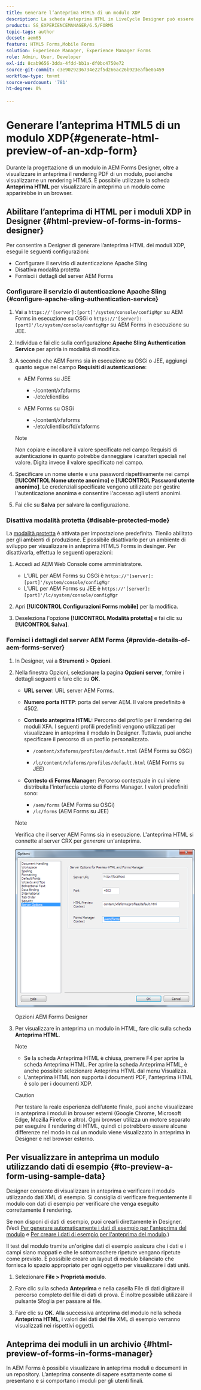 ```yaml
---
title: Generare l’anteprima HTML5 di un modulo XDP
description: La scheda Anteprima HTML in LiveCycle Designer può essere utilizzata per visualizzare in anteprima i moduli così come vengono visualizzati in un browser.
products: SG_EXPERIENCEMANAGER/6.5/FORMS
topic-tags: author
docset: aem65
feature: HTML5 Forms,Mobile Forms
solution: Experience Manager, Experience Manager Forms
role: Admin, User, Developer
exl-id: 8cab9656-3dda-4fdd-bb1a-df0bc4750e72
source-git-commit: c3e9029236734e22f5d266ac26b923eafbe0a459
workflow-type: tm+mt
source-wordcount: '781'
ht-degree: 0%

---
```


# Generare l’anteprima HTML5 di un modulo XDP{#generate-html-preview-of-an-xdp-form}

Durante la progettazione di un modulo in AEM Forms Designer, oltre a visualizzare in anteprima il rendering PDF di un modulo, puoi anche visualizzarne un rendering HTML5. È possibile utilizzare la scheda **Anteprima HTML** per visualizzare in anteprima un modulo come apparirebbe in un browser.

## Abilitare l’anteprima di HTML per i moduli XDP in Designer {#html-preview-of-forms-in-forms-designer}

Per consentire a Designer di generare l’anteprima HTML dei moduli XDP, esegui le seguenti configurazioni:

* Configurare il servizio di autenticazione Apache Sling
* Disattiva modalità protetta
* Fornisci i dettagli del server AEM Forms

### Configurare il servizio di autenticazione Apache Sling {#configure-apache-sling-authentication-service}

1. Vai a `https://'[server]:[port]'/system/console/configMgr` su AEM Forms in esecuzione su OSGi o
   `https://'[server]:[port]'/lc/system/console/configMgr` su AEM Forms in esecuzione su JEE.
1. Individua e fai clic sulla configurazione **Apache Sling Authentication Service** per aprirla in modalità di modifica.

1. A seconda che AEM Forms sia in esecuzione su OSGi o JEE, aggiungi quanto segue nel campo **Requisiti di autenticazione**:

   * AEM Forms su JEE

      * -/content/xfaforms
      * -/etc/clientlibs

   * AEM Forms su OSGi

      * -/content/xfaforms
      * -/etc/clientlibs/fd/xfaforms

   >[!NOTE]
   >
   >Non copiare e incollare il valore specificato nel campo Requisiti di autenticazione in quanto potrebbe danneggiare i caratteri speciali nel valore. Digita invece il valore specificato nel campo.

1. Specificare un nome utente e una password rispettivamente nei campi **[!UICONTROL Nome utente anonimo]** e **[!UICONTROL Password utente anonimo]**. Le credenziali specificate vengono utilizzate per gestire l&#39;autenticazione anonima e consentire l&#39;accesso agli utenti anonimi.
1. Fai clic su **Salva** per salvare la configurazione.

### Disattiva modalità protetta {#disable-protected-mode}

La [modalità protetta](../../forms/using/get-xdp-pdf-documents-aem.md) è attivata per impostazione predefinita. Tienilo abilitato per gli ambienti di produzione. È possibile disattivarlo per un ambiente di sviluppo per visualizzare in anteprima HTML5 Forms in desinger. Per disattivarla, effettua le seguenti operazioni:

1. Accedi ad AEM Web Console come amministratore.

   * L&#39;URL per AEM Forms su OSGi è `https://'[server]:[port]'/system/console/configMgr`
   * L&#39;URL per AEM Forms su JEE è `https://'[server]:[port]'/lc/system/console/configMgr`

1. Apri **[!UICONTROL Configurazioni Forms mobile]** per la modifica.
1. Deseleziona l&#39;opzione **[!UICONTROL Modalità protetta]** e fai clic su **[!UICONTROL Salva]**.

### Fornisci i dettagli del server AEM Forms {#provide-details-of-aem-forms-server}

1. In Designer, vai a **Strumenti** > **Opzioni**.
1. Nella finestra Opzioni, selezionare la pagina **Opzioni server**, fornire i dettagli seguenti e fare clic su **OK**.

   * **URL server**: URL server AEM Forms.

   * **Numero porta HTTP**: porta del server AEM. Il valore predefinito è 4502.
   * **Contesto anteprima HTML:** Percorso del profilo per il rendering dei moduli XFA. I seguenti profili predefiniti vengono utilizzati per visualizzare in anteprima il modulo in Designer. Tuttavia, puoi anche specificare il percorso di un profilo personalizzato.

      * `/content/xfaforms/profiles/default.html` (AEM Forms su OSGi)

      * `/lc/content/xfaforms/profiles/default.html` (AEM Forms su JEE)

   * **Contesto di Forms Manager:** Percorso contestuale in cui viene distribuita l&#39;interfaccia utente di Forms Manager. I valori predefiniti sono:

      * `/aem/forms` (AEM Forms su OSGi)
      * `/lc/forms` (AEM Forms su JEE)

   >[!NOTE]
   >
   >Verifica che il server AEM Forms sia in esecuzione. L&#39;anteprima HTML si connette al server CRX per *generare* un&#39;anteprima.

   ![Opzioni AEM Forms Designer ](assets/server_options.png)

   Opzioni AEM Forms Designer

1. Per visualizzare in anteprima un modulo in HTML, fare clic sulla scheda **Anteprima HTML**.

   >[!NOTE]
   >
   >
   >
   >
   >    * Se la scheda Anteprima HTML è chiusa, premere F4 per aprire la scheda Anteprima HTML. Per aprire la scheda Anteprima HTML, è anche possibile selezionare Anteprima HTML dal menu Visualizza.
   >    * L&#39;anteprima HTML non supporta i documenti PDF, l&#39;anteprima HTML è solo per i documenti XDP.
   >
   >

   >[!CAUTION]
   >
   >Per testare la reale esperienza dell’utente finale, puoi anche visualizzare in anteprima i moduli in browser esterni (Google Chrome, Microsoft Edge, Mozilla Firefox e altro). Ogni browser utilizza un motore separato per eseguire il rendering di HTML, quindi ci potrebbero essere alcune differenze nel modo in cui un modulo viene visualizzato in anteprima in Designer e nel browser esterno.

## Per visualizzare in anteprima un modulo utilizzando dati di esempio {#to-preview-a-form-using-sample-data}

Designer consente di visualizzare in anteprima e verificare il modulo utilizzando dati XML di esempio. Si consiglia di verificare frequentemente il modulo con dati di esempio per verificare che venga eseguito correttamente il rendering.

Se non disponi di dati di esempio, puoi crearli direttamente in Designer. (Vedi [Per generare automaticamente i dati di esempio per l&#39;anteprima del modulo](https://help.adobe.com/en_US/AEMForms/6.1/DesignerHelp/WS107c29ade9134a2c136ae6f212a1f379c94-8000.2.html#WS92d06802c76abadb-728f46ac129b395660c-7efe.2) e [Per creare i dati di esempio per l&#39;anteprima del modulo](https://help.adobe.com/en_US/AEMForms/6.1/DesignerHelp/WS107c29ade9134a2c136ae6f212a1f379c94-8000.2.html#WS92d06802c76abadb-728f46ac129b395660c-7eff.2).)

Il test del modulo tramite un&#39;origine dati di esempio assicura che i dati e i campi siano mappati e che le sottomaschere ripetute vengano ripetute come previsto. È possibile creare un layout di modulo bilanciato che fornisca lo spazio appropriato per ogni oggetto per visualizzare i dati uniti.

1. Selezionare **File > Proprietà modulo**.

1. Fare clic sulla scheda **Anteprima** e nella casella File di dati digitare il percorso completo del file di dati di prova. È inoltre possibile utilizzare il pulsante Sfoglia per passare al file.

1. Fare clic su **OK**. Alla successiva anteprima del modulo nella scheda **Anteprima HTML**, i valori dei dati del file XML di esempio verranno visualizzati nei rispettivi oggetti.

## Anteprima dei moduli in un archivio {#html-preview-of-forms-in-forms-manager}

In AEM Forms è possibile visualizzare in anteprima moduli e documenti in un repository. L’anteprima consente di sapere esattamente come si presentano e si comportano i moduli per gli utenti finali.
